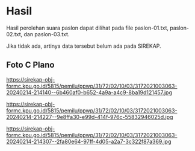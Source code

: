 # Hasil

Hasil perolehan suara paslon dapat dilihat pada file paslon-01.txt, paslon-02.txt, dan paslon-03.txt.

Jika tidak ada, artinya data tersebut belum ada pada SIREKAP.

## Foto C Plano

https://sirekap-obj-formc.kpu.go.id/5815/pemilu/ppwp/31/72/02/10/03/3172021003063-20240214-214140--6b460af0-b652-4a9a-a4c9-8ba19d121457.jpg

https://sirekap-obj-formc.kpu.go.id/5815/pemilu/ppwp/31/72/02/10/03/3172021003063-20240214-214227--9e8ffa30-e99d-414f-976c-55832946025d.jpg

https://sirekap-obj-formc.kpu.go.id/5815/pemilu/ppwp/31/72/02/10/03/3172021003063-20240214-214307--2fa80e64-97ff-4d05-a2a7-3c322f87a369.jpg
